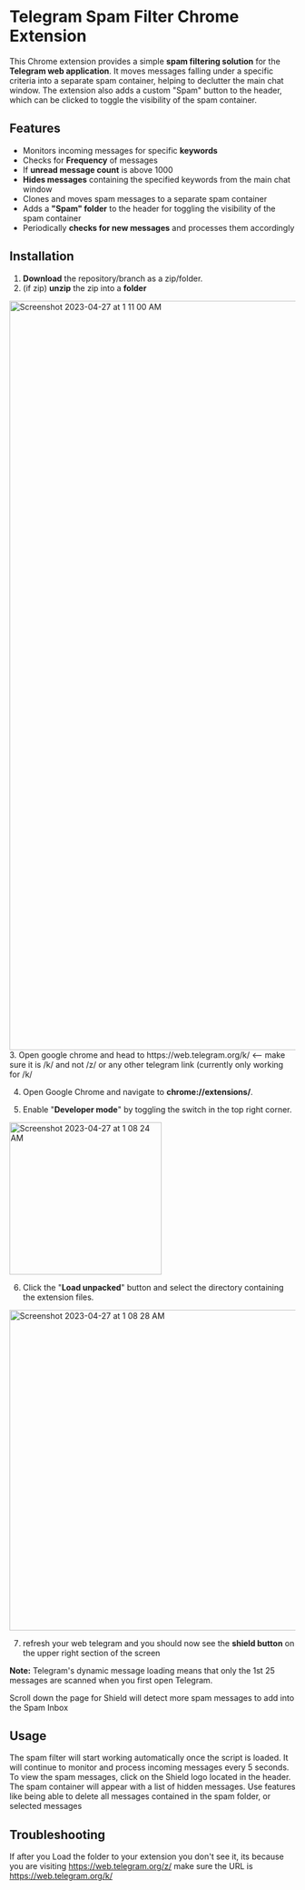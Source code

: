 # Telegram Spam Filter Chrome Extension
This Chrome extension provides a simple **spam filtering solution** for the **Telegram web application**. It moves messages falling under a specific criteria into a separate spam container, helping to declutter the main chat window. The extension also adds a custom "Spam" button to the header, which can be clicked to toggle the visibility of the spam container.

## Features
- Monitors incoming messages for specific **keywords**
- Checks for **Frequency** of messages
- If **unread message count** is above 1000
- **Hides messages** containing the specified keywords from the main chat window
- Clones and moves spam messages to a separate spam container
- Adds a **"Spam" folder** to the header for toggling the visibility of the spam container
- Periodically **checks for new messages** and processes them accordingly

## Installation
1. **Download** the repository/branch as a zip/folder.
2. (if zip) **unzip** the zip into a **folder**
<img width="1318" alt="Screenshot 2023-04-27 at 1 11 00 AM" src="https://user-images.githubusercontent.com/86547292/234651790-6b3f099a-9166-4ed8-8cd9-67e4b0d97321.png">
3. Open google chrome and head to https://web.telegram.org/k/ <-- make sure it is /k/ and not /z/ or any other telegram link (currently only working for /k/

4. Open Google Chrome and navigate to **chrome://extensions/**.

5. Enable "**Developer mode**" by toggling the switch in the top right corner.
<img width="268" alt="Screenshot 2023-04-27 at 1 08 24 AM" src="https://user-images.githubusercontent.com/86547292/234651282-5d390b63-63d4-4a57-a318-6d9566079293.png"> 

6. Click the "**Load unpacked**" button and select the directory containing the extension files.
<img width="564" alt="Screenshot 2023-04-27 at 1 08 28 AM" src="https://user-images.githubusercontent.com/86547292/234651202-97183813-8661-4c22-a3de-699339162350.png">

7. refresh your web telegram and you should now see the **shield button** on the upper right section of the screen


**Note:** Telegram's dynamic message loading means that only the 1st 25 messages are scanned when you first open Telegram.

Scroll down the page for Shield will detect more spam messages to add into the Spam Inbox


## Usage
The spam filter will start working automatically once the script is loaded. It will continue to monitor and process incoming messages every 5 seconds.
To view the spam messages, click on the Shield logo located in the header. The spam container will appear with a list of hidden messages.
Use features like being able to delete all messages contained in the spam folder, or selected messages

## Troubleshooting
If after you Load the folder to your extension you don't see it, its because you are visiting https://web.telegram.org/z/ 
 make sure the URL is https://web.telegram.org/k/
